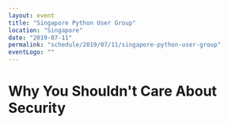 ```yaml
---
layout: event
title: "Singapore Python User Group"
location: "Singapore"
date: "2019-07-11"
permalink: "schedule/2019/07/11/singapore-python-user-group"
eventLogo: ""
---
```

# Why You Shouldn't Care About Security
